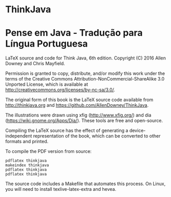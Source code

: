 # ThinkJava
# Pense em Java - Tradução para Língua Portuguesa
LaTeX source and code for Think Java, 6th edition.
Copyright (C) 2016 Allen Downey and Chris Mayfield.

Permission is granted to copy, distribute, and/or modify this work under the
terms of the Creative Commons Attribution-NonCommercial-ShareAlike 3.0 Unported
License, which is available at http://creativecommons.org/licenses/by-nc-sa/3.0/.

The original form of this book is the LaTeX source code available from
http://thinkjava.org and https://github.com/AllenDowney/ThinkJava.

The illustrations were drawn using xfig (http://www.xfig.org/) and dia
(https://wiki.gnome.org/Apps/Dia/). These tools are free and open-source.

Compiling the LaTeX source has the effect of generating a device-independent
representation of the book, which can be converted to other formats and printed.

To compile the PDF version from source:

    pdflatex thinkjava
    makeindex thinkjava
    pdflatex thinkjava
    pdflatex thinkjava

The source code includes a Makefile that automates this process.
On Linux, you will need to install texlive-latex-extra and hevea.

